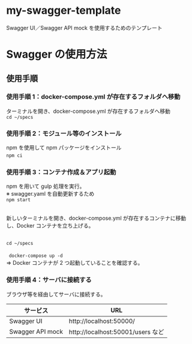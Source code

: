# my-swagger-template

Swagger UI／Swagger API mock を使用するためのテンプレート<br>

# Swagger の使用方法

## 使用手順

### 使用手順 1：docker-compose.yml が存在するフォルダへ移動

ターミナルを開き、docker-compose.yml が存在するフォルダへ移動<br>
`cd ~/specs`

### 使用手順 2：モジュール等のインストール

npm を使用して npm パッケージをインストール<br>
`npm ci`　<br>

### 使用手順 3：コンテナ作成＆アプリ起動

npm を用いて gulp 処理を実行。<br>
※ swagger.yaml を自動更新するため<br>
`npm start` <br>

<br>
新しいターミナルを開き、docker-compose.yml が存在するコンテナに移動し、Docker コンテナを立ち上げる。<br>
<br>

`cd ~/specs` <br>

` docker-compose up -d`　<br>
⇒ Docker コンテナが 2 つ起動していることを確認する。<br>

### 使用手順 4：サーバに接続する

ブラウザ等を経由してサーバに接続する。<br>

| サービス         | URL                               |
| ---------------- | --------------------------------- |
| Swagger UI       | http://localhost:50000/           |
| Swagger API mock | http://localhost:50001/users など |
